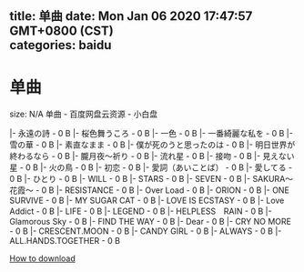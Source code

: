 
title: 单曲
date: Mon Jan 06 2020 17:47:57 GMT+0800 (CST)    
categories: baidu
---

# 单曲
size: N/A
 单曲 - 百度网盘云资源 - 小白盘
 
|- 永遠の詩 - 0 B
|- 桜色舞うころ - 0 B
|- 一色 - 0 B
|- 一番綺麗な私を - 0 B
|- 雪の華 - 0 B
|- 素直なまま - 0 B
|- 僕が死のうと思ったのは - 0 B
|- 明日世界が終わるなら - 0 B
|- 朧月夜～祈り - 0 B
|- 流れ星 - 0 B
|- 接吻 - 0 B
|- 見えない星 - 0 B
|- 火の鳥 - 0 B
|- 初恋 - 0 B
|- 愛詞（あいことば） - 0 B
|- 愛してる - 0 B
|- ひとり - 0 B
|- WILL - 0 B
|- STARS - 0 B
|- SEVEN - 0 B
|- SAKURA～花霞～ - 0 B
|- RESISTANCE - 0 B
|- Over Load - 0 B
|- ORION - 0 B
|- ONE SURVIVE - 0 B
|- MY SUGAR CAT - 0 B
|- LOVE IS ECSTASY - 0 B
|- Love Addict - 0 B
|- LIFE - 0 B
|- LEGEND - 0 B
|- HELPLESS　RAIN - 0 B
|- Glamorous Sky - 0 B
|- FIND THE WAY - 0 B
|- Dear - 0 B
|- CRY NO MORE - 0 B
|- CRESCENT.MOON - 0 B
|- CANDY GIRL - 0 B
|- ALWAYS - 0 B
|- ALL.HANDS.TOGETHER - 0 B

[How to download](https://bpcam.bemobtrk.com/go/2ceec3aa-1ca2-46d6-b9ff-aaa5c184517c?jno=4146)